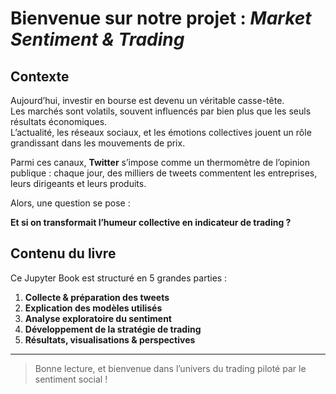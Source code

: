 # Bienvenue sur notre projet : *Market Sentiment & Trading*

## Contexte

Aujourd’hui, investir en bourse est devenu un véritable casse-tête.  
Les marchés sont volatils, souvent influencés par bien plus que les seuls résultats économiques.  
L’actualité, les réseaux sociaux, et les émotions collectives jouent un rôle grandissant dans les mouvements de prix.

Parmi ces canaux, **Twitter** s’impose comme un thermomètre de l’opinion publique : chaque jour, des milliers de tweets commentent les entreprises, leurs dirigeants et leurs produits.

Alors, une question se pose :

**Et si on transformait l’humeur collective en indicateur de trading ?**

## Contenu du livre

Ce Jupyter Book est structuré en 5 grandes parties :

1. **Collecte & préparation des tweets**
2. **Explication des modèles utilisés**
3. **Analyse exploratoire du sentiment**
4. **Développement de la stratégie de trading**
5. **Résultats, visualisations & perspectives**

---

> Bonne lecture, et bienvenue dans l’univers du trading piloté par le sentiment social !
